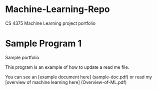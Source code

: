 # Machine-Learning-Repo
CS 4375 Machine Learning project portfolio

# Sample Program 1 
Sample portfolio

This program is an example of how to update a read me file. 

You can see an [example document here] (sample-doc.pdf) or read my [overview of machine learning here] (Overview-of-ML.pdf)

